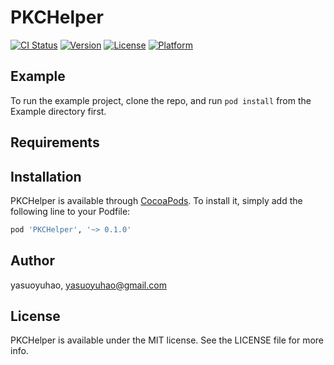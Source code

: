 # PKCHelper

[![CI Status](https://img.shields.io/travis/yasuoyuhao/PKCHelper.svg?style=flat)](https://travis-ci.org/yasuoyuhao/PKCHelper)
[![Version](https://img.shields.io/cocoapods/v/PKCHelper.svg?style=flat)](https://cocoapods.org/pods/PKCHelper)
[![License](https://img.shields.io/cocoapods/l/PKCHelper.svg?style=flat)](https://cocoapods.org/pods/PKCHelper)
[![Platform](https://img.shields.io/cocoapods/p/PKCHelper.svg?style=flat)](https://cocoapods.org/pods/PKCHelper)

## Example

To run the example project, clone the repo, and run `pod install` from the Example directory first.

## Requirements

## Installation

PKCHelper is available through [CocoaPods](https://cocoapods.org). To install
it, simply add the following line to your Podfile:

```ruby
pod 'PKCHelper', '~> 0.1.0'
```

## Author

yasuoyuhao, yasuoyuhao@gmail.com

## License

PKCHelper is available under the MIT license. See the LICENSE file for more info.
